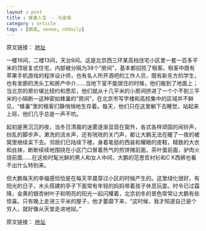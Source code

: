 ```yaml
---
layout : post
title : 蜂巢人生 -- 马金瑜
category : article
tags : [蜗居, oeeee, nddaily]
---
```


原文链接： [地址](http://epaper.oeeee.com/A/html/2012-11/21/content_1757884.htm)

一楼16间，二楼13间，天台9间。这是北京西三环某高档住宅小区里一套一百多平米的顶层复式住宅，内部被分隔为38个“房间”，基本都招揽了租客。租客中既有苹果手机游戏的程序设计师，也有名人所开酒吧的工作人员，既有新东方的学生，也有发廊的洗头工和房产中介……当地下室不能居住的时候，他们搬到了地面上；当北京的房价堪比纽约和悉尼，他们就从十几平米的小房间挤进了一个个不到三平米的小隔断—这种密如蜂巢的“房间”，在北京市写字楼和高校集中的区域并不鲜见，“蜂巢”里的租客们静悄悄地生存着。每天，他们只在这里躺下去睡觉，站起来上班，他们几乎总是一声不吭。

起初是黑沉沉的夜，当冬日清晨的迷雾逐渐显现在窗外，各式各样顽固的闹铃声，纷乱的脚步声，漱洗的流水声，还有咣咣的关门声，都让大鹏无法在暖了一夜的被窝里继续呆下去。邻居们已陆续下楼，身着笔挺的西装和耀眼的皮鞋，精致的大衣和丝袜，断断续续地围绕在小区门口冒着热气的煎饼摊前面，茶叶蛋前面，驴肉火烧前面……在这些时髦光鲜的男人和女人中间，大鹏的范思哲衬衫和C K西裤也看不出什么特别来。

但大鹏每天的幸福感恰恰是在每天早晨穿过小区的时候产生的。这里绿化很好，有阳光的日子，木头搭建的亭子下面常有年轻的妈妈带着孩子休息玩耍。时令已过霜降，金黄的银杏树叶子和明亮的阳光一起闪耀着，北京初冬的景色常常让大鹏有些惊喜。只有晚上走进三平米的屋子，他才萎靡下来，“这时候，我才知道自己是个穷人，就好像从天堂走进地狱。”


原文链接： [地址](http://epaper.oeeee.com/A/html/2012-11/21/content_1757884.htm)